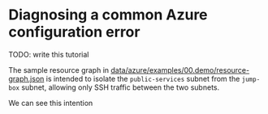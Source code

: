 # Diagnosing a common Azure configuration error

TODO: write this tutorial

The sample resource graph in
[data/azure/examples/00.demo/resource-graph.json](https://github.com/MikeHopcroft/labyrinth/blob/main/data/azure/examples/00.demo/resource-graph.json) is intended to isolate the `public-services` subnet from the `jump-box` subnet, allowing only SSH traffic between the two subnets.

We can see this intention 
